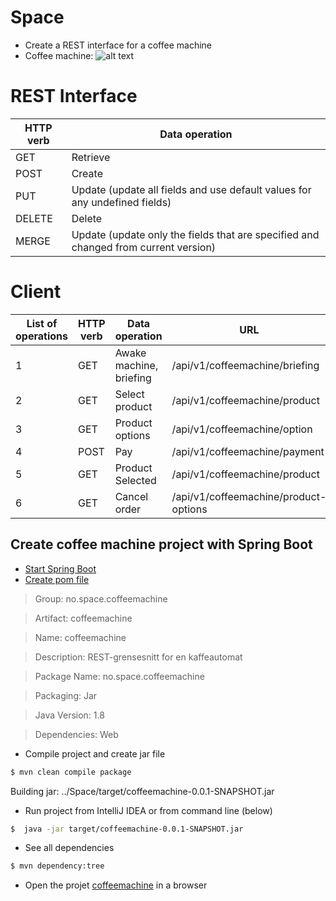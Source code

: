 # Space
- Create a REST interface for a coffee machine
- Coffee machine: 
![alt text](http://www.mewa-kaffee.de/files/automaten/sielaff_kaffeeautomat_cvt.jpg "sielaff kaffeeautomat")

# REST Interface

| HTTP verb | Data operation |
| --------------- | --------------- |
| GET | Retrieve |
| POST | Create |
| PUT | Update (update all fields and use default values for any undefined fields) |
| DELETE | Delete |
| MERGE | Update (update only the fields that are specified and changed from current version) |

# Client

| List of operations | HTTP verb | Data operation | URL
| --------------- | --------------- | --------------- | --------------- |
| 1 | GET | Awake machine, briefing | /api/v1/coffeemachine/briefing |
| 2 | GET | Select product | /api/v1/coffeemachine/product |
| 3 | GET | Product options | /api/v1/coffeemachine/option |
| 4 | POST | Pay | /api/v1/coffeemachine/payment |
| 5 | GET | Product Selected | /api/v1/coffeemachine/product |
| 6 | GET | Cancel order | /api/v1/coffeemachine/product-options |

## Create coffee machine project with Spring Boot
- [Start Spring Boot](http://docs.spring.io/spring-boot/docs/current-SNAPSHOT/reference/htmlsingle/#getting-started)
- [Create pom file](http://start.spring.io/)
> Group: no.space.coffeemachine 

> Artifact: coffeemachine

> Name: coffeemachine 

> Description: REST-grensesnitt for en kaffeautomat 

> Package Name: no.space.coffeemachine

> Packaging: Jar

> Java Version: 1.8

> Dependencies: Web 

- Compile project and create jar file
```bash
$ mvn clean compile package
```
Building jar: ../Space/target/coffeemachine-0.0.1-SNAPSHOT.jar

- Run project from IntelliJ IDEA or from command line (below)
```bash
$  java -jar target/coffeemachine-0.0.1-SNAPSHOT.jar 
```
- See all dependencies
```bash
$ mvn dependency:tree
```
- Open the projet [coffeemachine](http://localhost:8080/#) in a browser



